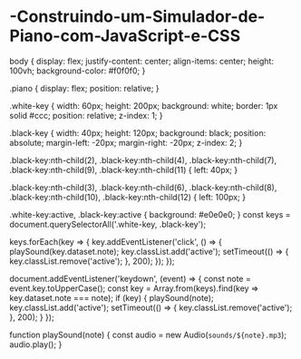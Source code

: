 # -Construindo-um-Simulador-de-Piano-com-JavaScript-e-CSS
<!DOCTYPE html>
<html lang="pt-BR">
<head>
    <meta charset="UTF-8">
    <meta name="viewport" content="width=device-width, initial-scale=1.0">
    <link rel="stylesheet" href="styles.css">
    <title>Simulador de Piano</title>
</head>
<body>
    <div class="piano">
        <div class="white-key" data-note="C"></div>
        <div class="black-key" data-note="C#"></div>
        <div class="white-key" data-note="D"></div>
        <div class="black-key" data-note="D#"></div>
        <div class="white-key" data-note="E"></div>
        <div class="white-key" data-note="F"></div>
        <div class="black-key" data-note="F#"></div>
        <div class="white-key" data-note="G"></div>
        <div class="black-key" data-note="G#"></div>
        <div class="white-key" data-note="A"></div>
        <div class="black-key" data-note="A#"></div>
        <div class="white-key" data-note="B"></div>
        <div class="white-key" data-note="C2"></div>
    </div>
    <script src="script.js"></script>
</body>
</html>
body {
    display: flex;
    justify-content: center;
    align-items: center;
    height: 100vh;
    background-color: #f0f0f0;
}

.piano {
    display: flex;
    position: relative;
}

.white-key {
    width: 60px;
    height: 200px;
    background: white;
    border: 1px solid #ccc;
    position: relative;
    z-index: 1;
}

.black-key {
    width: 40px;
    height: 120px;
    background: black;
    position: absolute;
    margin-left: -20px;
    margin-right: -20px;
    z-index: 2;
}

.black-key:nth-child(2),
.black-key:nth-child(4),
.black-key:nth-child(7),
.black-key:nth-child(9),
.black-key:nth-child(11) {
    left: 40px;
}

.black-key:nth-child(3),
.black-key:nth-child(6),
.black-key:nth-child(8),
.black-key:nth-child(10),
.black-key:nth-child(12) {
    left: 100px;
}

.white-key:active, .black-key:active {
    background: #e0e0e0;
}
const keys = document.querySelectorAll('.white-key, .black-key');

keys.forEach(key => {
    key.addEventListener('click', () => {
        playSound(key.dataset.note);
        key.classList.add('active');
        setTimeout(() => {
            key.classList.remove('active');
        }, 200);
    });
});

document.addEventListener('keydown', (event) => {
    const note = event.key.toUpperCase();
    const key = Array.from(keys).find(key => key.dataset.note === note);
    if (key) {
        playSound(note);
        key.classList.add('active');
        setTimeout(() => {
            key.classList.remove('active');
        }, 200);
    }
});

function playSound(note) {
    const audio = new Audio(`sounds/${note}.mp3`);
    audio.play();
}
